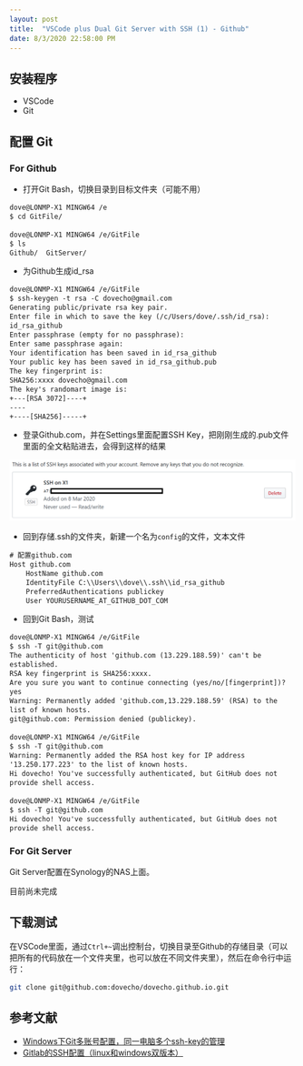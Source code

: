 ```yaml
---
layout: post
title:  "VSCode plus Dual Git Server with SSH (1) - Github"
date: 8/3/2020 22:58:00 PM
---
```


## 安装程序

- VSCode
- Git

## 配置 Git

### For Github

- 打开Git Bash，切换目录到目标文件夹（可能不用）

```shell
dove@LONMP-X1 MINGW64 /e
$ cd GitFile/

dove@LONMP-X1 MINGW64 /e/GitFile
$ ls
Github/  GitServer/
```

- 为Github生成id_rsa

```shell
dove@LONMP-X1 MINGW64 /e/GitFile
$ ssh-keygen -t rsa -C dovecho@gmail.com
Generating public/private rsa key pair.
Enter file in which to save the key (/c/Users/dove/.ssh/id_rsa): id_rsa_github
Enter passphrase (empty for no passphrase):
Enter same passphrase again:
Your identification has been saved in id_rsa_github
Your public key has been saved in id_rsa_github.pub
The key fingerprint is:
SHA256:xxxx dovecho@gmail.com
The key's randomart image is:
+---[RSA 3072]----+
----
+----[SHA256]-----+
```

- 登录Github.com，并在Settings里面配置SSH Key，把刚刚生成的.pub文件里面的全文粘贴进去，会得到这样的结果

![SSH Key Update](img/20200308-1.PNG)

- 回到存储.ssh的文件夹，新建一个名为```config```的文件，文本文件

```shell
# 配置github.com
Host github.com
    HostName github.com
    IdentityFile C:\\Users\\dove\\.ssh\\id_rsa_github
    PreferredAuthentications publickey
    User YOURUSERNAME_AT_GITHUB_DOT_COM
```

- 回到Git Bash，测试

```shell
dove@LONMP-X1 MINGW64 /e/GitFile
$ ssh -T git@github.com
The authenticity of host 'github.com (13.229.188.59)' can't be established.
RSA key fingerprint is SHA256:xxxx.
Are you sure you want to continue connecting (yes/no/[fingerprint])? yes
Warning: Permanently added 'github.com,13.229.188.59' (RSA) to the list of known hosts.
git@github.com: Permission denied (publickey).

dove@LONMP-X1 MINGW64 /e/GitFile
$ ssh -T git@github.com
Warning: Permanently added the RSA host key for IP address '13.250.177.223' to the list of known hosts.
Hi dovecho! You've successfully authenticated, but GitHub does not provide shell access.

dove@LONMP-X1 MINGW64 /e/GitFile
$ ssh -T git@github.com
Hi dovecho! You've successfully authenticated, but GitHub does not provide shell access.
```

### For Git Server

Git Server配置在Synology的NAS上面。

目前尚未完成

## 下载测试

在VSCode里面，通过```Ctrl+~```调出控制台，切换目录至Github的存储目录（可以把所有的代码放在一个文件夹里，也可以放在不同文件夹里），然后在命令行中运行：

```bash
git clone git@github.com:dovecho/dovecho.github.io.git
```

## 参考文献

- [Windows下Git多账号配置，同一电脑多个ssh-key的管理](https://www.cnblogs.com/popfisher/p/5731232.html)
- [Gitlab的SSH配置（linux和windows双版本）](https://www.cnblogs.com/fanbi/p/7772812.html)
